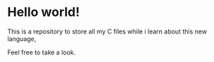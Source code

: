 # Hello world!


This is a repository to store all my C files while i learn about this new language, 

Feel free to take a look.
